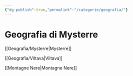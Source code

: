 ```yaml
---
{"dg-publish":true,"permalink":"/categorie/geografia/"}
---
```


# Geografia di Mysterre

[[Geografia/Mysterre\|Mysterre]]

[[Geografia/Viltava\|Viltava]]

[[Montagne Nere\|Montagne Nere]] 